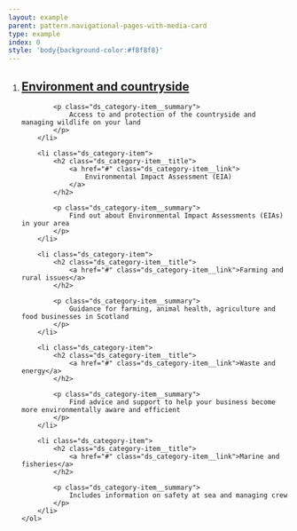 ```yaml
---
layout: example
parent: pattern.navigational-pages-with-media-card
type: example
index: 0
style: 'body{background-color:#f8f8f8}'
---
```

<nav aria-label="Category navigation">
    <ol class="ds_category-list">
        <li class="ds_category-item">
            <h2 class="ds_category-item__title">
                <a href="#" class="ds_category-item__link">
                    Environment and countryside
                </a>
            </h2>

            <p class="ds_category-item__summary">
                Access to and protection of the countryside and managing wildlife on your land
            </p>
        </li>

        <li class="ds_category-item">
            <h2 class="ds_category-item__title">
                <a href="#" class="ds_category-item__link">
                    Environmental Impact Assessment (EIA)
                </a>
            </h2>

            <p class="ds_category-item__summary">
                Find out about Environmental Impact Assessments (EIAs) in your area
            </p>
        </li>

        <li class="ds_category-item">
            <h2 class="ds_category-item__title">
                <a href="#" class="ds_category-item__link">Farming and rural issues</a>
            </h2>

            <p class="ds_category-item__summary">
                Guidance for farming, animal health, agriculture and food businesses in Scotland
            </p>
        </li>

        <li class="ds_category-item">    
            <h2 class="ds_category-item__title">
                <a href="#" class="ds_category-item__link">Waste and energy</a>
            </h2>

            <p class="ds_category-item__summary">
                Find advice and support to help your business become more environmentally aware and efficient
            </p>
        </li>

        <li class="ds_category-item">
            <h2 class="ds_category-item__title">
                <a href="#" class="ds_category-item__link">Marine and fisheries</a>
            </h2>

            <p class="ds_category-item__summary">
                Includes information on safety at sea and managing crew
            </p>
        </li>
    </ol>
</nav>
